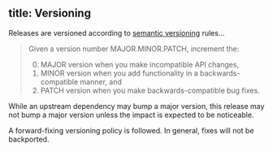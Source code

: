 title: Versioning
---

Releases are versioned according to [semantic versioning](http://semver.org/) rules...

 > Given a version number MAJOR.MINOR.PATCH, increment the:
 > 
 > 0. MAJOR version when you make incompatible API changes,
 > 0. MINOR version when you add functionality in a backwards-compatible manner, and
 > 0. PATCH version when you make backwards-compatible bug fixes.

While an upstream dependency may bump a major version, this release may not bump a major version unless the impact is expected to be noticeable.

A forward-fixing versioning policy is followed. In general, fixes will not be backported.
